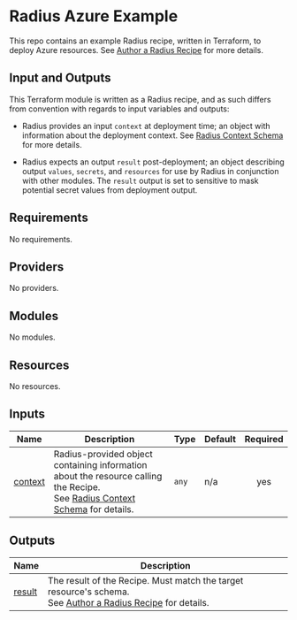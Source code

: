 # Radius Azure Example

This repo contains an example Radius recipe, written in Terraform, to deploy Azure resources.
See [Author a Radius Recipe](https://docs.radapp.io/guides/recipes/howto-author-recipes/) for more details.

## Input and Outputs

This Terraform module is written as a Radius recipe, and as such differs from convention with regards to input variables and outputs:

- Radius provides an input `context` at deployment time; an object with information about the deployment context. See [Radius Context Schema](https://docs.radapp.io/reference/context-schema/) for more details.

- Radius expects an output `result` post-deployment; an object describing output `values`, `secrets`, and `resources` for use by Radius in conjunction with other modules. The `result` output is set to sensitive to mask potential secret values from deployment output.

<!-- BEGINNING OF PRE-COMMIT-TERRAFORM DOCS HOOK -->
## Requirements

No requirements.

## Providers

No providers.

## Modules

No modules.

## Resources

No resources.

## Inputs

| Name | Description | Type | Default | Required |
|------|-------------|------|---------|:--------:|
| <a name="input_context"></a> [context](#input\_context) | Radius-provided object containing information about the resource calling the Recipe.<br>See [Radius Context Schema](https://docs.radapp.io/reference/context-schema/) for details. | `any` | n/a | yes |

## Outputs

| Name | Description |
|------|-------------|
| <a name="output_result"></a> [result](#output\_result) | The result of the Recipe. Must match the target resource's schema.<br>See [Author a Radius Recipe](https://docs.radapp.io/guides/recipes/howto-author-recipes/#step-3-output-the-result) for details. |
<!-- END OF PRE-COMMIT-TERRAFORM DOCS HOOK -->
